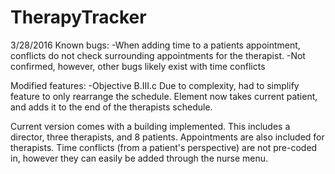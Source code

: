 # TherapyTracker

3/28/2016
Known bugs:
-When adding time to a patients appointment, conflicts do not check
surrounding appointments for the therapist.
-Not confirmed, however, other bugs likely exist with time conflicts

Modified features:
-Objective B.III.c
	Due to complexity, had to simplify feature to only rearrange the schedule. 
	Element now takes current patient, and adds it to the end of the
	therapists schedule. 

Current version comes with a building implemented. This includes a director, three therapists, and 8 patients. Appointments are also included for therapists.
	Time conflicts (from a patient's perspective) are not pre-coded in, however they can easily be added through the nurse menu.